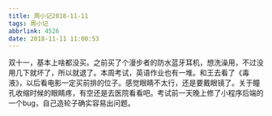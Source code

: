```yaml
---
title: 周小记2018-11-11
tags: 周小记
abbrlink: 4526
date: 2018-11-11 11:00:53
---
```


双十一，基本上啥都没买。之前买了个漫步者的防水蓝牙耳机，想洗澡用，不过没用几下就坏了，所以就退了。本周考试，英语作业也有一堆。和王去看了《毒液》，以后看电影一定买前排的位子。感觉眼睛不太行，还是要戴眼镜了。关于瞳孔收缩时候的眼睛疼，有空还是去医院看看吧。考试前一天晚上修了小程序后端的一个bug，自己造轮子确实容易出问题。